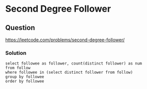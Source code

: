 # Second Degree Follower
## Question
https://leetcode.com/problems/second-degree-follower/
### Solution
```
select followee as follower, count(distinct follower) as num
from follow
where followee in (select distinct follower from follow)
group by followee
order by followee
```
